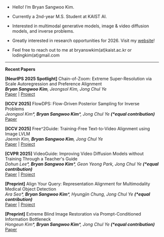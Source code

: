 
- Hello! I’m Bryan Sangwoo Kim.

- Currently a 2nd-year M.S. Student at KAIST AI.

- Interested in multimodal generative models, image & video diffusion models, and inverse problems.

- Greatly interested in research opportunities for 2026. Visit my [website](https://bryanswkim.github.io/)!

- Feel free to reach out to me at bryanswkim(at)kaist.ac.kr or lodingkim(at)gmail.com

----

**Recent Papers**


**[NeurIPS 2025 Spotlight]** Chain-of-Zoom: Extreme Super-Resolution via Scale Autoregression and Preference Alignment \
***Bryan Sangwoo Kim**, Jeongsol Kim, Jong Chul Ye* \
[Paper](https://arxiv.org/abs/2505.18600) | [Project](https://bryanswkim.github.io/chain-of-zoom/)


**[ICCV 2025]** FlowDPS: Flow-Driven Posterior Sampling for Inverse Problems \
*Jeongsol Kim\*, **Bryan Sangwoo Kim**\*, Jong Chul Ye **(\*equal contribution)*** \
[Paper](https://arxiv.org/abs/2503.08136)


**[ICCV 2025]** Free^2Guide: Training-Free Text-to-Video Alignment using Image LVLM \
*Jaemin Kim, **Bryan Sangwoo Kim**, Jong Chul Ye* \
[Paper](https://arxiv.org/abs/2411.17041) | [Project](https://kjm981995.github.io/free2guide/)


**[CVPR 2025]** VideoGuide: Improving Video Diffusion Models without Training Through a Teacher's Guide \
*Dohun Lee\*, **Bryan Sangwoo Kim**\*, Geon Yeong Park, Jong Chul Ye **(\*equal contribution)*** \
[Paper](https://arxiv.org/abs/2410.04364) | [Project](https://dohunlee1.github.io/videoguide.github.io/)

**[Preprint]** Align Your Query: Representation Alignment for Multimodality Medical Object Detection \
*Ara Seo\*, **Bryan Sangwoo Kim**\*, Hyungjin Chung, Jong Chul Ye **(\*equal contribution)*** \
[Paper](https://arxiv.org/abs/2510.02789) | [Project](https://araseo.github.io/alignyourquery/)

**[Preprint]** Extreme Blind Image Restoration via Prompt-Conditioned Information Bottleneck \
*Hongeun Kim\*, **Bryan Sangwoo Kim**\*, Jong Chul Ye **(\*equal contribution)*** \
[Paper](https://www.arxiv.org/abs/2510.00728)
